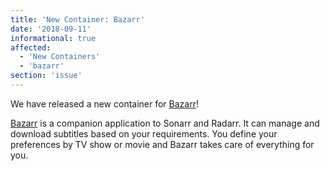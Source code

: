 ```yaml
---
title: 'New Container: Bazarr'
date: '2018-09-11'
informational: true
affected:
  - 'New Containers'
  - 'bazarr'
section: 'issue'
---
```

We have released a new container for [Bazarr](https://github.com/linuxserver/docker-bazarr)!

[Bazarr](https://www.bazarr.media/) is a companion application to Sonarr and Radarr. It can manage and download subtitles based on your requirements. You define your preferences by TV show or movie and Bazarr takes care of everything for you.